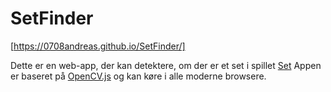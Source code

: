 # SetFinder

[https://0708andreas.github.io/SetFinder/]

Dette er en web-app, der kan detektere, om der er et set i spillet [Set](https://www.setgame.com/sites/default/files/instructions/SET%20INSTRUCTIONS%20-%20DANISH.pdf)
Appen er baseret på [OpenCV.js](https://docs.opencv.org/4.x/d5/d10/tutorial_js_root.html)
og kan køre i alle moderne browsere. 
